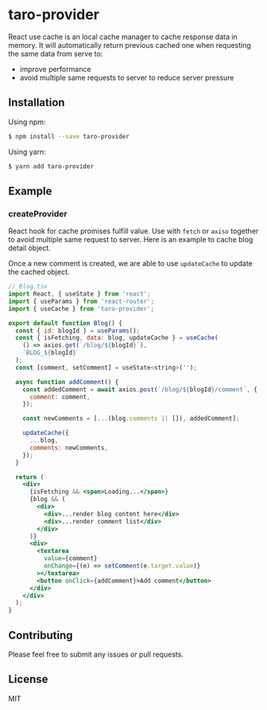 # taro-provider

React use cache is an local cache manager to cache response data in memory. It will automatically return previous cached one when requesting the same data from serve to:
- improve performance
- avoid multiple same requests to server to reduce server pressure

## Installation

Using npm:

```sh
$ npm install --save taro-provider
```

Using yarn:

```sh
$ yarn add taro-provider
```

## Example

### createProvider
React hook for cache promises fulfill value. Use with `fetch` or `axiso` together to avoid multiple same request to server. Here is an example to cache blog detail object.

Once a new comment is created, we are able to use `updateCache` to update the cached object.

```jsx
// Blog.tsx
import React, { useState } from 'react';
import { useParams } from 'react-router';
import { useCache } from 'taro-provider';

export default function Blog() {
  const { id: blogId } = useParams();
  const { isFetching, data: blog, updateCache } = useCache(
    () => axios.get(`/blog/${blogId}`),
    `BLOG_${blogId}`
  );
  const [comment, setComment] = useState<string>('');

  async function addComment() {
    const addedComment = await axios.post(`/blog/${blogId}/comment`, {
      comment: comment,
    });

    const newComments = [...(blog.comments || []), addedComment];

    updateCache({
      ...blog,
      comments: newComments,
    });
  }

  return (
    <div>
      {isFetching && <span>Loading...</span>}
      {blog && (
        <div>
          <div>...render blog content here</div>
          <div>...render comment list</div>
        </div>
      )}
      <div>
        <textarea
          value={comment}
          onChange={(e) => setComment(e.target.value)}
        ></textarea>
        <button onClick={addComment}>Add comment</button>
      </div>
    </div>
  );
}
```


## Contributing

Please feel free to submit any issues or pull requests.

## License

MIT
